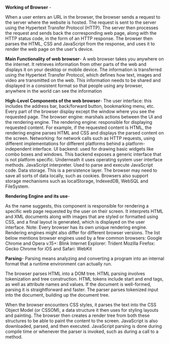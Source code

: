 **Working of Browser** - 

When a user enters an URL in the browser, the browser sends a request to the server where the website is hosted. The request is sent to the server using the Hypertext Transfer Protocol (HTTP). The server then processes the request and sends back the corresponding web page, along with the HTTP status code, in the form of an HTTP response. The browser then parses the HTML, CSS and JavaScript from the response, and uses it to render the web page on the user's device.

**Main Functionality of web browser**- 
A web browser takes you anywhere on the internet. It retrieves information from other parts of the web and displays it on your desktop or mobile device. The information is transferred using the Hypertext Transfer Protocol, which defines how text, images and video are transmitted on the web. This information needs to be shared and displayed in a consistent format so that people using any browser, anywhere in the world can see the information

**High-Level Components of the web browser**-
The user interface: this includes the address bar, back/forward button, bookmarking menu, etc. Every part of the browser display except the window where you see the requested page.
The browser engine: marshals actions between the UI and the rendering engine.
The rendering engine: responsible for displaying requested content. For example, if the requested content is HTML, the rendering engine parses HTML and CSS and displays the parsed content on the screen.
Networking: for network calls such as HTTP requests, using different implementations for different platforms behind a platform-independent interface.
UI backend: used for drawing basic widgets like combo boxes and windows. This backend exposes a generic interface that is not platform specific. Underneath it uses operating system user interface methods.
JavaScript interpreter. Used to parse and execute JavaScript code.
Data storage. This is a persistence layer. The browser may need to save all sorts of data locally, such as cookies. Browsers also support storage mechanisms such as localStorage, IndexedDB, WebSQL and FileSystem.




**Rendering Engine and its use**-

As the name suggests, this component is responsible for rendering a specific web page requested by the user on their screen. It interprets HTML and XML documents along with images that are styled or formatted using CSS, and a final layout is generated, which is displayed on the user interface.
Note: Every browser has its own unique rendering engine. Rendering engines might also differ for different browser versions. The list below mentions browser engines used by a few common browsers:
Google Chrome and Opera v.15+: Blink
Internet Explorer: Trident
Mozilla Firefox: Gecko
Chrome for iOS and Safari: WebKit


**Parsing**- 
Parsing means analyzing and converting a program into an internal format that a runtime environment can actually run.

The browser parses HTML into a DOM tree. HTML parsing involves tokenization and tree construction. HTML tokens include start and end tags, as well as attribute names and values. If the document is well-formed, parsing it is straightforward and faster. The parser parses tokenized input into the document, building up the document tree.

When the browser encounters CSS styles, it parses the text into the CSS Object Model (or CSSOM), a data structure it then uses for styling layouts and painting. The browser then creates a render tree from both these structures to be able to paint the content to the screen. JavaScript is also downloaded, parsed, and then executed.
JavaScript parsing is done during compile time or whenever the parser is invoked, such as during a call to a method.
